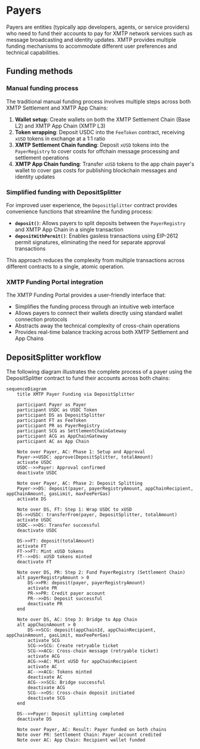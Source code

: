 # Payers

Payers are entities (typically app developers, agents, or service providers) who need to fund their accounts to pay for XMTP network services such as message broadcasting and identity updates. XMTP provides multiple funding mechanisms to accommodate different user preferences and technical capabilities.

## Funding methods

### Manual funding process

The traditional manual funding process involves multiple steps across both XMTP Settlement and XMTP App Chains:

1. **Wallet setup**: Create wallets on both the XMTP Settlement Chain (Base L2) and XMTP App Chain (XMTP L3)
2. **Token wrapping**: Deposit USDC into the `FeeToken` contract, receiving `xUSD` tokens in exchange at a 1:1 ratio
3. **XMTP Settlement Chain funding**: Deposit `xUSD` tokens into the `PayerRegistry` to cover costs for offchain message processing and settlement operations
4. **XMTP App Chain funding**: Transfer `xUSD` tokens to the app chain payer's wallet to cover gas costs for publishing blockchain messages and identity updates

### Simplified funding with DepositSplitter

For improved user experience, the `DepositSplitter` contract provides convenience functions that streamline the funding process:

- **`deposit()`**: Allows payers to split deposits between the `PayerRegistry` and XMTP App Chain in a single transaction
- **`depositWithPermit()`**: Enables gasless transactions using EIP-2612 permit signatures, eliminating the need for separate approval transactions

This approach reduces the complexity from multiple transactions across different contracts to a single, atomic operation.

### XMTP Funding Portal integration

The XMTP Funding Portal provides a user-friendly interface that:

- Simplifies the funding process through an intuitive web interface
- Allows payers to connect their wallets directly using standard wallet connection protocols
- Abstracts away the technical complexity of cross-chain operations
- Provides real-time balance tracking across both XMTP Settlement and App Chains

## DepositSplitter workflow

The following diagram illustrates the complete process of a payer using the DepositSplitter contract to fund their accounts across both chains:

```mermaid
sequenceDiagram
    title XMTP Payer Funding via DepositSplitter

    participant Payer as Payer
    participant USDC as USDC Token
    participant DS as DepositSplitter
    participant FT as FeeToken
    participant PR as PayerRegistry
    participant SCG as SettlementChainGateway
    participant ACG as AppChainGateway
    participant AC as App Chain

    Note over Payer, AC: Phase 1: Setup and Approval
    Payer->>USDC: approve(DepositSplitter, totalAmount)
    activate USDC
    USDC-->>Payer: Approval confirmed
    deactivate USDC

    Note over Payer, AC: Phase 2: Deposit Splitting
    Payer->>DS: deposit(payer, payerRegistryAmount, appChainRecipient, appChainAmount, gasLimit, maxFeePerGas)
    activate DS

    Note over DS, FT: Step 1: Wrap USDC to xUSD
    DS->>USDC: transferFrom(payer, DepositSplitter, totalAmount)
    activate USDC
    USDC-->>DS: Transfer successful
    deactivate USDC

    DS->>FT: deposit(totalAmount)
    activate FT
    FT->>FT: Mint xUSD tokens
    FT-->>DS: xUSD tokens minted
    deactivate FT

    Note over DS, PR: Step 2: Fund PayerRegistry (Settlement Chain)
    alt payerRegistryAmount > 0
        DS->>PR: deposit(payer, payerRegistryAmount)
        activate PR
        PR->>PR: Credit payer account
        PR-->>DS: Deposit successful
        deactivate PR
    end

    Note over DS, AC: Step 3: Bridge to App Chain
    alt appChainAmount > 0
        DS->>SCG: deposit(appChainId, appChainRecipient, appChainAmount, gasLimit, maxFeePerGas)
        activate SCG
        SCG->>SCG: Create retryable ticket
        SCG->>ACG: Cross-chain message (retryable ticket)
        activate ACG
        ACG->>AC: Mint xUSD for appChainRecipient
        activate AC
        AC-->>ACG: Tokens minted
        deactivate AC
        ACG-->>SCG: Bridge successful
        deactivate ACG
        SCG-->>DS: Cross-chain deposit initiated
        deactivate SCG
    end

    DS-->>Payer: Deposit splitting completed
    deactivate DS

    Note over Payer, AC: Result: Payer funded on both chains
    Note over PR: Settlement Chain: Payer account credited
    Note over AC: App Chain: Recipient wallet funded
```
